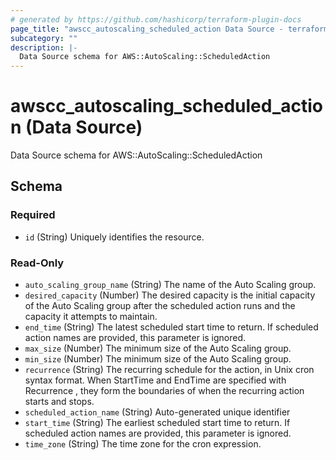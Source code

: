```yaml
---
# generated by https://github.com/hashicorp/terraform-plugin-docs
page_title: "awscc_autoscaling_scheduled_action Data Source - terraform-provider-awscc"
subcategory: ""
description: |-
  Data Source schema for AWS::AutoScaling::ScheduledAction
---
```


# awscc_autoscaling_scheduled_action (Data Source)

Data Source schema for AWS::AutoScaling::ScheduledAction



<!-- schema generated by tfplugindocs -->
## Schema

### Required

- `id` (String) Uniquely identifies the resource.

### Read-Only

- `auto_scaling_group_name` (String) The name of the Auto Scaling group.
- `desired_capacity` (Number) The desired capacity is the initial capacity of the Auto Scaling group after the scheduled action runs and the capacity it attempts to maintain.
- `end_time` (String) The latest scheduled start time to return. If scheduled action names are provided, this parameter is ignored.
- `max_size` (Number) The minimum size of the Auto Scaling group.
- `min_size` (Number) The minimum size of the Auto Scaling group.
- `recurrence` (String) The recurring schedule for the action, in Unix cron syntax format. When StartTime and EndTime are specified with Recurrence , they form the boundaries of when the recurring action starts and stops.
- `scheduled_action_name` (String) Auto-generated unique identifier
- `start_time` (String) The earliest scheduled start time to return. If scheduled action names are provided, this parameter is ignored.
- `time_zone` (String) The time zone for the cron expression.
